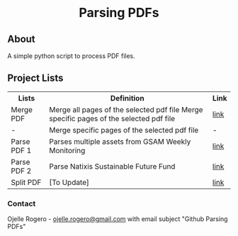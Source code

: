 <!-- PROJECT LOGO -->
<br />
<div align="center">
<h1 align="center">Parsing PDFs</h1>
</div>

<h2>About</h2>
<p>A simple python script to process PDF files.</p>


<h2>Project Lists</h2>

<table>
<tr>
   <th>Lists</th>
   <th>Definition</th>
   <th>Link</th>
</tr>
<tr>
   <td>Merge PDF</td>
   <td>Merge all pages of the selected pdf file
       Merge specific pages of the selected pdf file</td>
   <td><a class="externalLink" href="https://github.com/ojudz08/parse_pdf-projects/tree/main/mergePDFs">link</a></td>
</tr>
<tr>
   <td>-</td>
   <td>Merge specific pages of the selected pdf file</td>
   <td>-</td>
</tr>
<tr>
   <td>Parse PDF 1</td>
   <td>Parses multiple assets from GSAM Weekly Monitoring</td>
   <td><a class="externalLink" href="https://github.com/ojudz08/parse_pdf-projects/tree/main/parsePDFs01">link</a></td>
</tr>
<tr>
   <td>Parse PDF 2</td>
   <td>Parse Natixis Sustainable Future Fund</td>
   <td><a class="externalLink" href="https://github.com/ojudz08/parse_pdf-projects/tree/main/parsePDFs02">link</a></td>
</tr>
<tr>
   <td>Split PDF</td>
   <td>[To Update]</td>
   <td><a class="externalLink" href="https://github.com/ojudz08/parse_pdf-projects/tree/main/splitPDFs">link</a></td>
</tr>
</table>



<!-- CONTACT -->
### Contact

Ojelle Rogero - ojelle.rogero@gmail.com with email subject "Github Parsing PDFs"

